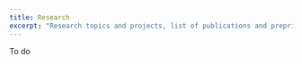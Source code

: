```yaml
---
title: Research
excerpt: "Research topics and projects, list of publications and preprints"
---
```


To do

